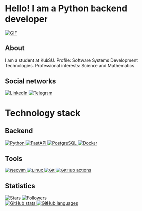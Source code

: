 # Hello! I am a Python backend developer

<a href="https://github.com/DiSkills" target="_blank">
    <img alt="GIF" src="https://github.com/DiSkills/DiSkills/blob/master/diskills.gif?raw=true"/>
</a>

## About

I am a student at KubSU. Profile: Software Systems Development Technologies. Professional interests: Science and Mathematics.

## Social networks

<a href="https://www.linkedin.com/in/DiSkills/" target="_blank">
    <img alt="LinkedIn" src="https://img.shields.io/badge/LinkedIn-0077B5?style=for-the-badge&logo=linkedin&logoColor=white"/>
</a>

<a href="https://t.me/DiSkills_dev" target="_blank">
    <img alt="Telegram" src="https://img.shields.io/badge/Telegram-2CA5E0?style=for-the-badge&logo=telegram&logoColor=white"/>
</a>

# Technology stack

## Backend

<a href="https://www.python.org/" target="_blank">
    <img alt="Python" src="https://img.shields.io/badge/Python-FFD43B?style=for-the-badge&logo=python&logoColor=darkgreen"/>
</a>

<a href="https://fastapi.tiangolo.com/" target="_blank">
    <img alt="FastAPI" src="https://img.shields.io/badge/fastapi-109989?style=for-the-badge&logo=FASTAPI&logoColor=white"/>
</a>

<a href="https://www.postgresql.org/" target="_blank">
    <img alt="PostgreSQL" src="https://img.shields.io/badge/PostgreSQL-316192?style=for-the-badge&logo=postgresql&logoColor=white"/>
</a>

<a href="https://www.docker.com/" target="_blank">
    <img alt="Docker" src="https://img.shields.io/badge/-Docker-46a2f1?style=for-the-badge&logo=docker&logoColor=white"/>
</a>

## Tools

<a href="https://neovim.io/" target="_blank">
    <img alt="Neovim" src="https://img.shields.io/badge/NeoVim-%2357A143.svg?&style=for-the-badge&logo=neovim&logoColor=white"/>
</a>

<a href="https://ubuntu.com/" target="_blank">
    <img alt="Linux" src="https://img.shields.io/badge/Linux-FCC624?style=for-the-badge&logo=linux&logoColor=black"/>
</a>

<a href="https://git-scm.com/" target="_blank">
    <img alt="Git" src="https://img.shields.io/badge/-Git-black?style=for-the-badge&logo=git"/>
</a>

<a href="https://github.com/features/actions" target="_blank">
    <img alt="GitHub actions" src="https://img.shields.io/badge/GitHub_Actions-2088FF?style=for-the-badge&logo=github-actions&logoColor=white"/>
</a>

## Statistics

<a href="https://github.com/DiSkills" target="_blank">
    <img alt="Stars" src="https://img.shields.io/github/stars/DiSkills?style=social"/>
</a>

<a href="https://github.com/DiSkills?tab=followers" target="_blank">
    <img alt="Followers" src="https://img.shields.io/github/followers/DiSkills?style=social"/>
</a>

<br/>

<a href="https://github.com/DiSkills" target="_blank">
    <img alt="GitHub stats" src="https://github-readme-stats.vercel.app/api?username=DiSkills&show_icons=true&theme=blue-green&include_all_commits=true&count_private=true"/>
</a>

<a href="https://github.com/DiSkills" target="_blank">
    <img alt="GitHub languages" src="https://github-readme-stats.vercel.app/api/top-langs/?username=DiSkills&layout=compact&count_private=true&theme=blue-green"/>
</a>
